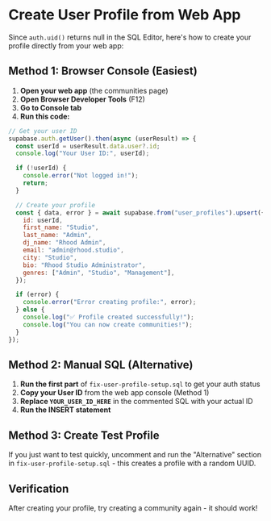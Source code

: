 # Create User Profile from Web App

Since `auth.uid()` returns null in the SQL Editor, here's how to create your profile directly from your web app:

## Method 1: Browser Console (Easiest)

1. **Open your web app** (the communities page)
2. **Open Browser Developer Tools** (F12)
3. **Go to Console tab**
4. **Run this code:**

```javascript
// Get your user ID
supabase.auth.getUser().then(async (userResult) => {
  const userId = userResult.data.user?.id;
  console.log("Your User ID:", userId);

  if (!userId) {
    console.error("Not logged in!");
    return;
  }

  // Create your profile
  const { data, error } = await supabase.from("user_profiles").upsert({
    id: userId,
    first_name: "Studio",
    last_name: "Admin",
    dj_name: "Rhood Admin",
    email: "admin@rhood.studio",
    city: "Studio",
    bio: "Rhood Studio Administrator",
    genres: ["Admin", "Studio", "Management"],
  });

  if (error) {
    console.error("Error creating profile:", error);
  } else {
    console.log("✅ Profile created successfully!");
    console.log("You can now create communities!");
  }
});
```

## Method 2: Manual SQL (Alternative)

1. **Run the first part** of `fix-user-profile-setup.sql` to get your auth status
2. **Copy your User ID** from the web app console (Method 1)
3. **Replace `YOUR_USER_ID_HERE`** in the commented SQL with your actual ID
4. **Run the INSERT statement**

## Method 3: Create Test Profile

If you just want to test quickly, uncomment and run the "Alternative" section in `fix-user-profile-setup.sql` - this creates a profile with a random UUID.

## Verification

After creating your profile, try creating a community again - it should work!
